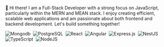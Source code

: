 👋 Hi there! I am a Full-Stack Developer with a strong focus on JavaScript, particularly within the MERN and MEAN stack. I enjoy creating efficient, scalable web applications and am passionate about both frontend and backend development. Let's build something together!

<!-- ## 🔧 Technologies & Tools -->
<img src="https://img.shields.io/badge/MongoDB-4EA94B?style=for-the-badge&logo=mongodb&logoColor=white" title="Mongodb" alt="Mongodb" />&nbsp;
<img src="https://img.shields.io/badge/PostgreSQL-4169E1?style=for-the-badge&logo=postgresql&logoColor=white" title="PostgreSQL" alt="PostgreSQL" />&nbsp;
<img src="https://img.shields.io/badge/React-20232A?style=for-the-badge&logo=react&logoColor=61DAFB" title="React" alt="React" />&nbsp;
<img src="https://img.shields.io/badge/Angular-DD0031?style=for-the-badge&logo=angular&logoColor=white" title="Angular" alt="Angular" />&nbsp;
<img src="https://img.shields.io/badge/Express%20js-000000?style=for-the-badge&logo=express&logoColor=white" title="Express.js" alt="Express.js" />&nbsp;
<img src="https://img.shields.io/badge/NestJS-E0234E?style=for-the-badge&logo=nestjs&logoColor=white" title="NestJS" alt="NestJS" />&nbsp;
<img src="https://img.shields.io/badge/TypeScript-3178C6?style=for-the-badge&logo=typescript&logoColor=white" title="TypeScript" alt="TypeScript" />&nbsp;
<img src="https://img.shields.io/badge/Node%20js-339933?style=for-the-badge&logo=nodedotjs&logoColor=white" title="NodeJS" alt="NodeJS" />&nbsp;
<!-- <img src="https://img.shields.io/badge/React_Native-20232A?style=for-the-badge&logo=react&logoColor=61DAFB" title="React Native" alt="React Native" />&nbsp; -->


<!-- ### :fire: My Stats : -->
<!--[![GitHub Streak](http://github-readme-streak-stats.herokuapp.com?user=woldemst&theme=dark&background=000000)](https://git.io/streak-stats)-->
